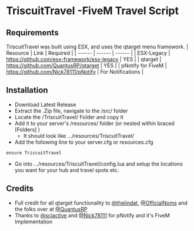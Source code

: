# TriscuitTravel -FiveM Travel Script
## Requirements
TriscuitTravel was built using ESX, and uses the qtarget menu framework.
| Resource | Link | Required |
| ------ | ------ | ------ |
| ESX-Legacy | https://github.com/esx-framework/esx-legacy | YES |
| qtarget | https://github.com/QuantusRP/qtarget | YES |
| pNotify for FiveM | https://github.com/Nick78111/pNotify | For Notifications |

## Installation
- Download Latest Release
- Extract the .Zip file, navigate to the /src/ folder
- Locate the /TriscuitTravel/ Folder and copy it
- Add it to your server's /resources/ folder (or nested within braced [Folders] )
    - It should look like .../resources/TriscuitTravel/
- Add the following line to your server.cfg or resources.cfg
```
ensure TriscuitTravel
```
- Go into  .../resources/TriscuitTravel/config.lua and setup the locations you want for your hub and travel spots etc.

## Credits

- Full credit for all qtarget functionality to [@thelindat](https://github.com/thelindat), [@OfficialNoms](https://github.com/OfficialNoms) and the folks over at [@QuantusRP](https://github.com/QuantusRP)
- Thanks to [@sciactive](https://github.com/sciactive) and [@Nick78111](https://github.com/Nick78111/) for pNotify and it's FiveM Implementation
